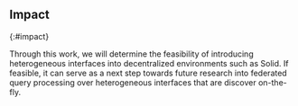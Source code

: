 ## Impact
{:#impact}

Through this work, we will determine the feasibility of
introducing heterogeneous interfaces into decentralized environments such as Solid.
If feasible, it can serve as a next step towards future research into federated query processing
over heterogeneous interfaces that are discover on-the-fly.
